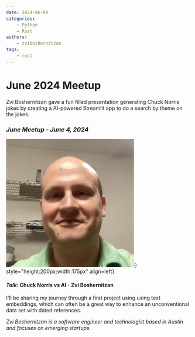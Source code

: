 ```yaml
---
date: 2024-06-04
categories:
    - Python
    - Rust
authors:
    - zviboshernitzan
tags:
    - rust
---
```


# June 2024 Meetup

Zvi Boshernitzan gave a fun filled presentation generating Chuck Norris jokes by creating a AI-powered Streamlit app to do a search by theme on the jokes.

<!-- more -->

### _June Meetup - June 4, 2024_
![Zvi Boshernitzan Avatar](./assets/images/ZviBoshernitzan.jpg){: style="height:200px;width:175px" align=left}

#### _Talk_: Chuck Norris vs AI - Zvi Boshernitzan

I'll be sharing my journey through a first project using using text embeddings, which can often be a great way to enhance an unconventional data set with dated references.

_Zvi Boshernitzan is a software engineer and technologist based in Austin and focuses on emerging startups._